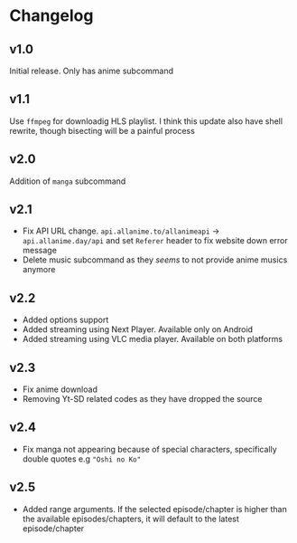 # Changelog

## v1.0
Initial release. Only has anime subcommand

## v1.1
Use `ffmpeg` for downloadig HLS playlist. I think this update also have shell rewrite, though bisecting will be a painful process

## v2.0
Addition of `manga` subcommand

## v2.1
- Fix API URL change. `api.allanime.to/allanimeapi` -> `api.allanime.day/api` and set `Referer`  header to fix website down error message
- Delete music subcommand as they *seems* to not provide anime musics anymore

## v2.2
- Added options support
- Added streaming using Next Player. Available only on Android
- Added streaming using VLC media player. Available on both platforms

## v2.3
- Fix anime download
- Removing Yt-SD related codes as they have dropped the source

## v2.4
- Fix manga not appearing because of special characters, specifically double quotes e.g `"Oshi no Ko"`

## v2.5
- Added range arguments. If the selected episode/chapter is higher than the available episodes/chapters, it will default to the latest episode/chapter